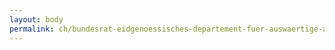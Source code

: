 ```yaml
---
layout: body
permalink: ch/bundesrat-eidgenoessisches-departement-fuer-auswaertige-angelegenheiten-staatssekretariat-politische-direktion-staendige-mission-der-schweiz-bei-der-wto-und-efta-ece-uno-itc-unctad-in-genf/
---
```


